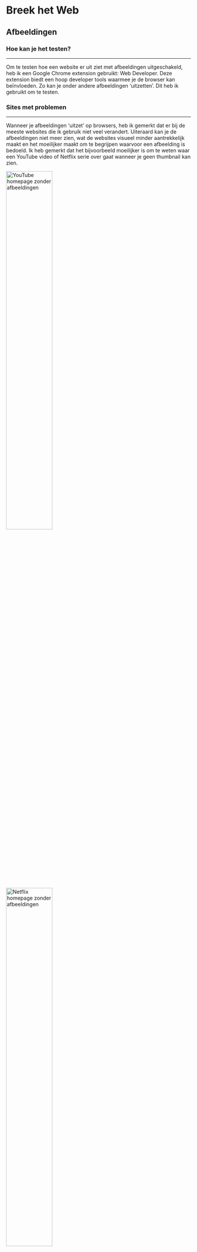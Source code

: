 # Breek het Web

## Afbeeldingen

### Hoe kan je het testen?
---

Om te testen hoe een website er uit ziet met afbeeldingen uitgeschakeld, heb ik een Google Chrome extension gebruikt: Web Developer. Deze extension biedt een hoop developer tools waarmee je de browser kan beïnvloeden. Zo kan je onder andere afbeeldingen ‘uitzetten’. Dit heb ik gebruikt om te testen.

### Sites met problemen
---

Wanneer je afbeeldingen ‘uitzet’ op browsers, heb ik gemerkt dat er bij de meeste websites die ik gebruik niet veel verandert. Uiteraard kan je de afbeeldingen niet meer zien, wat de websites visueel minder aantrekkelijk maakt en het moeilijker maakt om te begrijpen waarvoor een afbeelding is bedoeld. Ik heb gemerkt dat het bijvoorbeeld moeilijker is om te weten waar een YouTube video of Netflix serie over gaat wanneer je geen thumbnail kan zien.

<img src="screenshots/feature-afbeeldingen/youtube-001.png" alt="YouTube homepage zonder afbeeldingen" style="width:50%;">

<img src="screenshots/feature-afbeeldingen/netflix.png" alt="Netflix homepage zonder afbeeldingen" style="width:50%;">

Maar ondanks dit zijn deze websites nog steeds goed te volgen aangezien er naast de afbeelding ook een titel staat die aangeeft waar de afbeelding voor staat en anders wordt dit aangegeven met de alt attribute die naar voren komt wanneer de afbeelding niet geladen wordt.

Wat me extra opviel bij YouTube was dat sommige iconen (en verrassend genoeg ook het logo) geen afbeeldingen waren, maar SVG elementen. Maar andere iconen waren wel afbeeldingen en dus niet zichtbaar. De iconen die voor belangrijke functies staan, zoals uploaden, like en delen zijn wel SVG, wat dus betekend dat je YouTube goed kan gebruiken zonder afbeeldingen.

<img src="screenshots/feature-afbeeldingen/youtube-002.png" alt="YouTube iconen" style="width:50%;">

<img src="screenshots/feature-afbeeldingen/youtube-003.png" alt="YouTube like, dislike en delen iconen" style="width:50%;">

<img src="screenshots/feature-afbeeldingen/youtube-004.png" alt="YouTube inloggen en uploaden iconen" style="width:50%;">

Een website die het minder goed deed was tot mijn verbazing Google Maps. Met afbeeldingen uit werd de map nooit echt goed geladen. Dit verbaast me, aangezien ik had verwacht dat de map niet was opgebouwd uit afbeeldingen. Maar er gaat toch iets mis.

<img src="screenshots/feature-afbeeldingen/google-maps.png" alt="Google Maps zonder afbeeldingen" style="width:100%;">

### Hoe kan je dit fixen?
---

Het eerste wat je kan doen om te voorkomen dat afbeeldingen noodzakelijk zijn voor je website, is om de alt atribute van een afbeelding in te vullen, zodat wanneer deze niet geladen wordt er via tekst alsnog verteld kan worden waar de afbeelding over gaat.

Voor vector afbeeldingen, zoals de meeste logo’s of iconen, kan je beter SVG gebruiken. Niet alleen zijn deze nog zichtbaar wanneer afbeeldingen uit staan, ook nemen deze minder geheugen in en zijn ze als vector opgebouwd, wat inhoudt dat de kwaliteit niet achteruit gaat bij grotere afbeeldingen.


## Kleur

### Hoe kan je het testen?
---

Ik heb de applicatie Sim Daltonism gebruikt om te kijken hoe de kleuren op websites er uit zien voor verschillende type kleurenblinden. Deze applicatie is een venster wat kleuren omzet om zo te simuleren hoe mensen met kleurenblindheid de website zouden zien.

### Sites met problemen
---

<img src="screenshots/feature-kleur/moodle-002.png" alt="Moodle website kleuren" style="width:100%;">

Iets wat mij direct opviel was de Moodle website, waar blauw gekleurde links op een blauw gekleurde achtergrond staan. Dit zorgt voor een laag contrast, waardoor de links minder opvallen dan dat links horen te doen.

<img src="screenshots/feature-kleur/premier-league.png" alt="Premier League tabel kleuren" style="width:100%;">

Een ander goed voorbeeld zijn de groen en rode kleuren om aan te geven dat iets positief of negatief is, zoals in het voorbeeld van de voetbaluitslagen op de Premier League website, waarbij groen voor winst en rood voor verlies staat. Voor mensen met kleurenblindheid valt dit minder goed te zien. Nu wordt het in dit voorbeeld nog wel extra aangegeven met de W van win en L van lose.

<img src="screenshots/feature-kleur/information-design-project1-003.png" alt="Information Design Project 1 Kleuren" style="width:100%;">

Het beste voorbeeld is echter van mijn eigen werk. Voor het project Information Design heb ik een pie chart gemaakt die kleur gecodeerd is. Met dit filter zie je pas hoe slecht je de kleuren uit elkaar kan halen.

### Hoe kan je dit fixen?
---

Het eerste wat je kan doen om te voorkomen dat kleur niet goed overkomt, is door kleur niet het enige element te maken om iets mee te beschrijven. Wanneer je alleen rood gebruikt om iets negatief te laten maken, komt het niet altijd goed over. Je kan dit dan het beste combineren met tekst. Daarnaast is een goed contrast essentieel om te voorkomen dat elementen verdwijnen in de achtergrond, waardoor ze hun hiërarchie verliezen of zelfs niet meer te onderscheiden zijn van de achtergrond.
